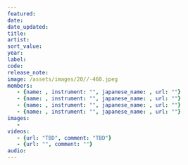 ```yaml
---
featured: 
date: 
date_updated: 
title: 
artist: 
sort_value: 
year: 
label: 
code: 
release_note: 
image: /assets/images/20//-460.jpeg
members:
   - {name: , instrument: "", japanese_name: , url: ""}
   - {name: , instrument: "", japanese_name: , url: ""}
   - {name: , instrument: "", japanese_name: , url: ""}
   - {name: , instrument: "", japanese_name: , url: ""}
images:
   - 
videos: 
   - {url: "TBD", comment: "TBD"}
   - {url: "", comment: ""}
audio: 
---
```

